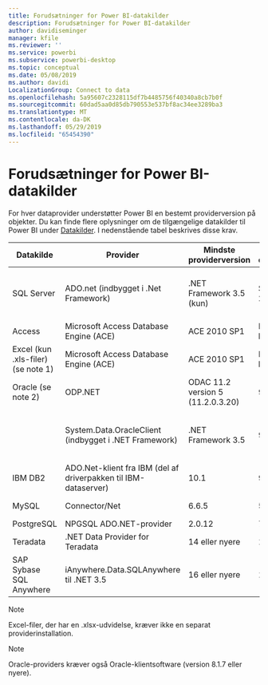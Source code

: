 ```yaml
---
title: Forudsætninger for Power BI-datakilder
description: Forudsætninger for Power BI-datakilder
author: davidiseminger
manager: kfile
ms.reviewer: ''
ms.service: powerbi
ms.subservice: powerbi-desktop
ms.topic: conceptual
ms.date: 05/08/2019
ms.author: davidi
LocalizationGroup: Connect to data
ms.openlocfilehash: 5a95607c2328115df7b4485756f40340a8cb7b0f
ms.sourcegitcommit: 60dad5aa0d85db790553e537bf8ac34ee3289ba3
ms.translationtype: MT
ms.contentlocale: da-DK
ms.lasthandoff: 05/29/2019
ms.locfileid: "65454390"
---
```

# <a name="power-bi-data-source-prerequisites"></a>Forudsætninger for Power BI-datakilder
For hver dataprovider understøtter Power BI en bestemt providerversion på objekter. Du kan finde flere oplysninger om de tilgængelige datakilder til Power BI under [Datakilder](desktop-data-sources.md). I nedenstående tabel beskrives disse krav.

| Datakilde | Provider | Mindste providerversion | Mindste datakildeversion | Understøttede datakildeobjekter | Downloadlink |
| --- | --- | --- | --- | --- | --- |
| SQL Server |ADO.net (indbygget i .Net Framework) |.NET Framework 3.5 (kun) |SQL Server 2005 eller nyere |Tabeller/visninger, skalarfunktioner, tabelfunktioner |Inkluderet i .NET Framework 3.5 eller nyere |
| Access |Microsoft Access Database Engine (ACE) |ACE 2010 SP1 |Ingen begrænsning |Tabeller/visninger |[Downloadlink](http://go.microsoft.com/fwlink/?linkid=285987&clcid=0x409) |
| Excel (kun .xls-filer) (se note 1) |Microsoft Access Database Engine (ACE) |ACE 2010 SP1 |Ingen begrænsning |Tabeller, ark |[Downloadlink](http://go.microsoft.com/fwlink/?linkid=285987&clcid=0x409) |
| Oracle (se note 2) |ODP.NET |ODAC 11.2 version 5 (11.2.0.3.20) |9.x eller nyere |Tabeller/visninger |[Downloadlink](http://go.microsoft.com/fwlink/?linkid=272376&clcid=0x409) |
| | System.Data.OracleClient (indbygget i .NET Framework) |.NET Framework 3.5 |9.x eller nyere |Tabeller/visninger |Inkluderet i .NET Framework 3.5 eller nyere |
| IBM DB2 |ADO.Net-klient fra IBM (del af driverpakken til IBM-dataserver) |10.1 |9.1 eller nyere |Tabeller/visninger |[Downloadlink](http://go.microsoft.com/fwlink/?linkid=274911&clcid=0x409) |
| MySQL |Connector/Net |6.6.5 |5.1 |Tabeller/visninger, skalarfunktioner |[Downloadlink](http://go.microsoft.com/fwlink/?linkid=278885&clcid=0x409) |
| PostgreSQL |NPGSQL ADO.NET-provider |2.0.12 |7.4 |Tabeller/visninger |[Downloadlink](http://go.microsoft.com/fwlink/?linkid=282716&clcid=0x409) |
| Teradata |.NET Data Provider for Teradata |14 eller nyere |12 eller nyere |Tabeller/visninger |[Downloadlink](http://go.microsoft.com/fwlink/?linkid=278886&clcid=0x409) |
| SAP Sybase SQL Anywhere |iAnywhere.Data.SQLAnywhere til .NET 3.5 |16 eller nyere |16 eller nyere |Tabeller/visninger |[Downloadlink](http://go.microsoft.com/fwlink/?linkid=324846) |

>[!NOTE]
>Excel-filer, der har en .xlsx-udvidelse, kræver ikke en separat providerinstallation.

>[!NOTE]
>Oracle-providers kræver også Oracle-klientsoftware (version 8.1.7 eller nyere).
> 
> 

